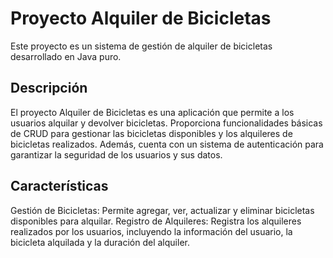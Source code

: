 # Proyecto Alquiler de Bicicletas
Este proyecto es un sistema de gestión de alquiler de bicicletas desarrollado en Java puro.

## Descripción
El proyecto Alquiler de Bicicletas es una aplicación que permite a los usuarios alquilar y devolver bicicletas. Proporciona funcionalidades básicas de CRUD para gestionar las bicicletas disponibles y los alquileres de bicicletas realizados. Además, cuenta con un sistema de autenticación para garantizar la seguridad de los usuarios y sus datos.

## Características
Gestión de Bicicletas: Permite agregar, ver, actualizar y eliminar bicicletas disponibles para alquilar.
Registro de Alquileres: Registra los alquileres realizados por los usuarios, incluyendo la información del usuario, la bicicleta alquilada y la duración del alquiler.
